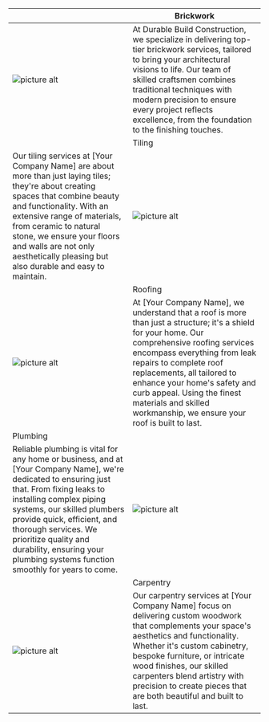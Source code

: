 
|     |  <div className="slabel">Brickwork</div> |
| ------------- | ------------- |
| <div className="spicr">![picture alt](https://lh3.googleusercontent.com/pw/ADCreHc0U5xvmfI_50R9lBBGm3ScUfrCIT2j_GInZskYGSsiV_1rJOD1OxWTbfxtCX04jc6SyCPI_9MHPyKuXDvIzpF3fNa989suDnlvT05R-dGSWlo6EJNSWxzE3SU_Lqjase21p54gSY-GkwqfEg5yQkE5=w1344-h896-s-no?authuser=0)</div>  | <div className="stext">At Durable Build Construction, we specialize in delivering top-tier brickwork services, tailored to bring your architectural visions to life. Our team of skilled craftsmen combines traditional techniques with modern precision to ensure every project reflects excellence, from the foundation to the finishing touches.</div> |
|     | <div className="slabelr">Tiling</div>  |   |
| <div className="stext">Our tiling services at [Your Company Name] are about more than just laying tiles; they're about creating spaces that combine beauty and functionality. With an extensive range of materials, from ceramic to natural stone, we ensure your floors and walls are not only aesthetically pleasing but also durable and easy to maintain.</div>  | <div className="spic">![picture alt](https://lh3.googleusercontent.com/pw/ADCreHc0U5xvmfI_50R9lBBGm3ScUfrCIT2j_GInZskYGSsiV_1rJOD1OxWTbfxtCX04jc6SyCPI_9MHPyKuXDvIzpF3fNa989suDnlvT05R-dGSWlo6EJNSWxzE3SU_Lqjase21p54gSY-GkwqfEg5yQkE5=w1344-h896-s-no?authuser=0)</div> |
|   |   <div className="slabel">Roofing</div>  |
| <div className="spicr">![picture alt](https://lh3.googleusercontent.com/pw/ADCreHcMRRNxF1SHrEy4OVGgADeF33nOwx0kcjIlHp_Vpj7qkHUQZJ__HjXnehW9ntCbp6g9IkgKlIXgOTKE3tKaZ03duMu79VzzZpPvqsm3u8PYp9H5BYn6mbwX7p7F2A-bedYnTeNLkNmKcHVKz4v29WFJ=w1344-h896-s-no?authuser=0) | <div className="stext">At [Your Company Name], we understand that a roof is more than just a structure; it's a shield for your home. Our comprehensive roofing services encompass everything from leak repairs to complete roof replacements, all tailored to enhance your home's safety and curb appeal. Using the finest materials and skilled workmanship, we ensure your roof is built to last.</div> |
|  <div className="slabelr">Plumbing</div> |   |
| <div className="stext">Reliable plumbing is vital for any home or business, and at [Your Company Name], we're dedicated to ensuring just that. From fixing leaks to installing complex piping systems, our skilled plumbers provide quick, efficient, and thorough services. We prioritize quality and durability, ensuring your plumbing systems function smoothly for years to come.</div>  |  <div className="spic">![picture alt](https://lh3.googleusercontent.com/pw/ADCreHcMRRNxF1SHrEy4OVGgADeF33nOwx0kcjIlHp_Vpj7qkHUQZJ__HjXnehW9ntCbp6g9IkgKlIXgOTKE3tKaZ03duMu79VzzZpPvqsm3u8PYp9H5BYn6mbwX7p7F2A-bedYnTeNLkNmKcHVKz4v29WFJ=w1344-h896-s-no?authuser=0)</div> |
|   | <div className="slabel">Carpentry</div> | 
| <div className="spicr">![picture alt](https://lh3.googleusercontent.com/pw/ADCreHcMRRNxF1SHrEy4OVGgADeF33nOwx0kcjIlHp_Vpj7qkHUQZJ__HjXnehW9ntCbp6g9IkgKlIXgOTKE3tKaZ03duMu79VzzZpPvqsm3u8PYp9H5BYn6mbwX7p7F2A-bedYnTeNLkNmKcHVKz4v29WFJ=w1344-h896-s-no?authuser=0)</div> | <div className="stext">Our carpentry services at [Your Company Name] focus on delivering custom woodwork that complements your space's aesthetics and functionality. Whether it's custom cabinetry, bespoke furniture, or intricate wood finishes, our skilled carpenters blend artistry with precision to create pieces that are both beautiful and built to last.</div>
 

